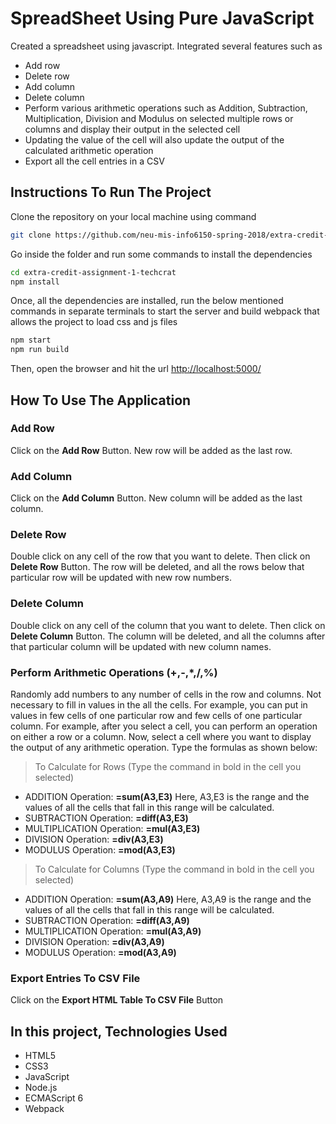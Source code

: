 # SpreadSheet Using Pure JavaScript

Created a spreadsheet using javascript. 
Integrated several features such as
- Add row
- Delete row
- Add column
- Delete column
- Perform various arithmetic operations such as Addition, Subtraction, Multiplication, Division and Modulus on selected multiple rows or columns and display their output in the selected cell
- Updating the value of the cell will also update the output of the calculated arithmetic operation
- Export all the cell entries in a CSV

## Instructions To Run The Project

Clone the repository on your local machine using command

```sh
git clone https://github.com/neu-mis-info6150-spring-2018/extra-credit-assignment-1-techcrat.git
```

Go inside the folder and run some commands to install the dependencies

```sh
cd extra-credit-assignment-1-techcrat
npm install
```

Once, all the dependencies are installed, run the below mentioned commands in separate terminals to start the server and build webpack that allows the project to load css and js files

```sh
npm start
npm run build
```

Then, open the browser and hit the url [http://localhost:5000/](http://localhost:5000/)

## How To Use The Application

### Add Row
Click on the **Add Row** Button. New row will be added as the last row.

### Add Column
Click on the **Add Column** Button. New column will be added as the last column.

### Delete Row
Double click on any cell of the row that you want to delete. Then click on **Delete Row** Button. The row will be deleted, and all the rows below that particular row will be updated with new row numbers.

### Delete Column
Double click on any cell of the column that you want to delete. Then click on **Delete Column** Button. The column will be deleted, and all the columns after that particular column will be updated with new column names.

### Perform Arithmetic Operations (+,-,*,/,%)
Randomly add numbers to any number of cells in the row and columns. Not necessary to fill in values in the all the cells. For example, you can put in values in few cells of one particular row and few cells of one particular column.
For example, after you select a cell, you can perform an operation on either a row or a column.
Now, select a cell where you want to display the output of any arithmetic operation. Type the formulas as shown below:

> To Calculate for Rows (Type the command in bold in the cell you selected)
- ADDITION Operation: **=sum(A3,E3)** Here, A3,E3 is the range and the values of all the cells that fall in this range will be calculated.
- SUBTRACTION Operation: **=diff(A3,E3)**
- MULTIPLICATION Operation: **=mul(A3,E3)**
- DIVISION Operation: **=div(A3,E3)**
- MODULUS Operation: **=mod(A3,E3)**

> To Calculate for Columns (Type the command in bold in the cell you selected)
- ADDITION Operation: **=sum(A3,A9)** Here, A3,A9 is the range and the values of all the cells that fall in this range will be calculated.
- SUBTRACTION Operation: **=diff(A3,A9)**
- MULTIPLICATION Operation: **=mul(A3,A9)**
- DIVISION Operation: **=div(A3,A9)**
- MODULUS Operation: **=mod(A3,A9)**

### Export Entries To CSV File
Click on the **Export HTML Table To CSV File** Button

## In this project, Technologies Used

- HTML5
- CSS3
- JavaScript
- Node.js
- ECMAScript 6
- Webpack